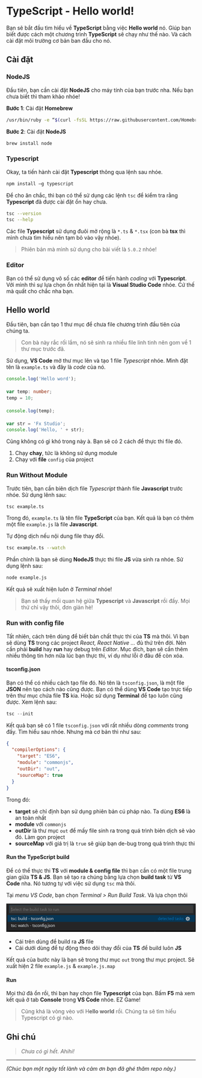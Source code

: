 # TypeScript - Hello world!

Bạn sẽ bắt đầu tìm hiểu về **TypeScript** bằng việc **Hello world** nó. Giúp bạn biết được cách một chương trình **TypeScript** sẽ chạy như thế nào. Và cách cài đặt môi trường cơ bản ban đầu cho nó.

## Cài đặt

### NodeJS

Đầu tiên, bạn cần cài đặt **NodeJS** cho máy tính của bạn trước nha. Nếu bạn chưa biết thì tham khảo nhóe!

**Bước 1**: Cài đặt **Homebrew**

```sh
/usr/bin/ruby -e “$(curl -fsSL https://raw.githubusercontent.com/Homebrew/install/master/install)"
```

**Bước 2**: Cài đặt **NodeJS**

```sh
brew install node
```

### Typescript

Okay, ta tiến hành cài đặt **Typescript** thông qua lệnh sau nhóe.

```sh
npm install –g typescript
```

Để cho ăn chắc, thì bạn có thể sử dụng các lệnh `tsc` để kiểm tra rằng **Typescript** đã được cài đặt ổn hay chưa.

```sh
tsc --version
tsc --help
```

Các file **Typescript** sử dụng đuôi mở rộng là `*.ts` & `*.tsx` (con bà **tsx** thì mình chưa tìm hiểu nên tạm bỏ vào vậy nhóe).

> Phiên bản mà mình sử dụng cho bài viết là `5.0.2` nhóe!

### Editor

Bạn có thể sử dụng vô số các **editor** để tiến hành *coding* với **Typescript**. Với mình thì sự lựa chọn ổn nhất hiện tại là **Visual Studio Code** nhóe. Cứ thế mà quất cho chắc nha bạn.

## Hello world

Đầu tiên, bạn cần tạo 1 thư mục để chưa file chương trình đầu tiên của chúng ta.

> Con bà này rắc rối lắm, nó sẽ sinh ra nhiều file linh tinh nên gom về 1 thư mục trước đã.

Sử dụng, **VS Code** mở thư mục lên và tạo 1 file *Typescript* nhóe. Mình đặt tên là `example.ts` và đây là *code* của nó.

```ts
console.log('Hello word');

var temp: number;
temp = 10;

console.log(temp);

var str = 'Fx Studio';
console.log('Hello, ' + str);
```

Cũng không có gì khó trong này à. Bạn sẽ có 2 cách để thực thi file đó.

1. Chạy **chay**, tức là không sử dụng module
2. Chạy với **file** `config` của project

### Run Without Module

Trước tiên, bạn cần biên dịch file *Typescript* thành file **Javascript** trước nhóe. Sử dụng lênh sau:

```sh
tsc example.ts
```

Trong đó, `example.ts` là tên file **TypeScript** của bạn. Kết quả là bạn có thêm một file `example.js` là file **Javascript**.

Tự động dịch nếu nội dung file thay đổi.

```sh
tsc example.ts --watch
```

Phần chính là bạn sẽ dùng **NodeJS** thực thi file **JS** vừa sinh ra nhóe. Sử dụng lệnh sau:

```sh
node example.js
```

Kết quả sẽ xuất hiện luôn ở *Terminal* nhóe!

> Bạn sẽ thấy mối quan hệ giữa **Typescript** và **Javascript** rồi đấy. Mọi thứ chỉ vậy thôi, đơn giản hè!

### Run with config file

Tất nhiên, cách trên dùng để biết bản chất thực thi của **TS** mà thôi. Vì bạn sẽ dùng **TS** trong các project *React, React Native ...* đủ thứ trên đời. Nên cần phải **build** hay **run** hay debug trên *Editor*. Mục đích, bạn sẽ cần thêm nhiều thông tin hơn nữa lúc bạn thực thi, ví dụ như lỗi ở đâu để còn xóa.

#### tsconfig.json

Bạn có thể có nhiều cách tạo file đó. Nó tên là `tsconfig.json`, là một file **JSON** nên tạo cách nào cũng được. Bạn có thể dùng **VS Code** tạo trực tiếp trên thư mục chứa file **TS** kia. Hoặc sử dụng **Terminal** để tạo luôn cũng được. Xem lệnh sau:

```js
tsc --init
```

Kết quả bạn sẽ có 1 file `tsconfig.json` với rất nhiều dòng *comments* trong đấy. Tìm hiểu sau nhóe. Nhưng mà cơ bản thì như sau:

```json
{
  "compilerOptions": {
    "target": "ES6",
    "module": "commonjs",
    "outDir": "out",
    "sourceMap": true
  }
}
```

Trong đó:

* **target** sẽ chỉ định bạn sử dụng phiên bản cú pháp nào. Ta dùng **ES6** là an toàn nhất
* **module** với `commonjs`
* **outDir** là thư mục `out` để mấy file sinh ra trong quá trình biên dịch sẽ vào đó. Làm gọn project
* **sourceMap** với giá trị là `true` sẽ giúp bạn de-bug trong quá trình thực thi

#### Run the TypeScript build

Để có thể thực thi **TS** với **module & config file** thì bạn cần có một file trung gian giữa **TS & JS**. Bạn sẽ tạo ra chúng bằng lựa chọn **build task** từ **VS Code** nha. Nó tương tự với việc sử dụng `tsc` mà thôi.

Tại *menu VS Code*, bạn chọn *Terminal > Run Build Task*. Và lựa chọn thôi

![014](../_img/014.png)

* Cái trên dùng để build ra **JS** file
* Cái dưới dùng để tự động theo dõi thay đổi của **TS** để build luôn **JS**

Kết quả của bước này là bạn sẽ trong thư mục `out` trong thư mục project. Sẽ xuất hiện 2 file `example.js` & `example.js.map`

#### Run

Mọi thứ đã ổn rồi, thì bạn hay chọn file **Typescript** của bạn. Bấm **F5** mà xem kết quả ở tab **Console** trong **VS Code** nhóe. EZ Game!

> Cũng khá là vòng vèo với H**ello world** rồi. Chúng ta sẽ tìm hiểu Typescript có gì nào.


## Ghi chú

> *Chưa có gì hết. Ahihi!*

---

*(Chúc bạn một ngày tốt lành và cảm ơn bạn đã ghé thăm repo này.)*